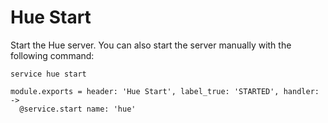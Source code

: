 
# Hue Start

Start the Hue server. You can also start the server manually with the following
command:

```
service hue start
```

    module.exports = header: 'Hue Start', label_true: 'STARTED', handler: ->
      @service.start name: 'hue'
